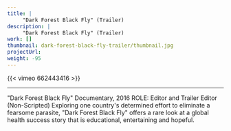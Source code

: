 ```yaml
---
title: |
     "Dark Forest Black Fly" (Trailer)
description: |
     "Dark Forest Black Fly" (Trailer)
work: []
thumbnail: dark-forest-black-fly-trailer/thumbnail.jpg
projectUrl:
weight: -95
---
```

{{< vimeo 662443416 >}}

***

"Dark Forest Black Fly" Documentary, 2016
ROLE: Editor and Trailer Editor (Non-Scripted)
Exploring one country's determined effort to eliminate a fearsome parasite, "Dark Forest Black Fly" offers a rare look at a global health success story that is educational, entertaining and hopeful.
